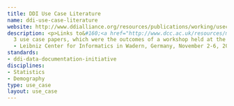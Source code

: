 ```yaml
---
title: DDI Use Case Literature
name: ddi-use-case-literature
website: http://www.ddialliance.org/resources/publications/working/usecases
description: <p>Links to&#160;<a href="http://www.dcc.ac.uk/resources/metadata-standards/ddi-data-documentation-initiative">DDI</a>
  3 use case papers, which were the outcomes of a workshop held at the Schloss Dagstuhl
  - Leibniz Center for Informatics in Wadern, Germany, November 2-6, 2009.</p>
standards:
- ddi-data-documentation-initiative
disciplines:
- Statistics
- Demography
type: use_case
layout: use_case
---
```



